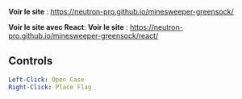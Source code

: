 **Voir le site** : https://neutron-pro.github.io/minesweeper-greensock/

**Voir le site avec React**: **Voir le site** : https://neutron-pro.github.io/minesweeper-greensock/react/

Controls
---

```yaml
Left-Click: Open Case
Right-Click: Place Flag
```
